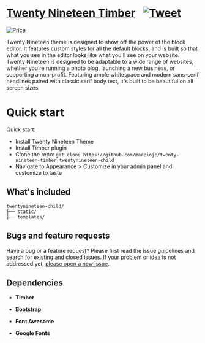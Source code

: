 # [Twenty Nineteen Timber](https://github.com/marciojc/twenty-nineteen-timber) &nbsp; [![Tweet](https://img.shields.io/twitter/url/http/shields.io.svg?style=social)](https://twitter.com/intent/tweet?text=Get%20the%20Twenty%Nineteen%20Theme%20on%20Timber%20for%20Wordpress&url=https://github.com/marciojc/twenty-nineteen-timber&via=marciojc&hashtags=bootstrap,theme,wordpress,twig,timber)

[![Price](https://img.shields.io/badge/price-FREE-0098f7.svg)](https://github.com/marciojc/twenty-nineteen-timber/blob/master/LICENSE)

Twenty Nineteen theme is designed to show off the power of the block editor. It features custom styles for all the default blocks, and is built so that what you see in the editor looks like what you'll see on your website. Twenty Nineteen is designed to be adaptable to a wide range of websites, whether you’re running a photo blog, launching a new business, or supporting a non-profit. Featuring ample whitespace and modern sans-serif headlines paired with classic serif body text, it's built to be beautiful on all screen sizes.

# Quick start

Quick start:

- Install Twenty Nineteen Theme
- Install Timber plugin
- Clone the repo: `git clone https://github.com/marciojc/twenty-nineteen-timber twentynineteen-child`
- Navigate to Appearance > Customize in your admin panel and customize to taste

## What's included

```
twentynineteen-child/
├── static/
├── templates/
```

## Bugs and feature requests

Have a bug or a feature request? Please first read the issue guidelines and search for existing and closed issues. If your problem or idea is not addressed yet, [please open a new issue](https://github.com/marciojc/twenty-nineteen-timber/issues/new).

## Dependencies

- **Timber**

- **Bootstrap**

- **Font Awesome**

- **Google Fonts**
